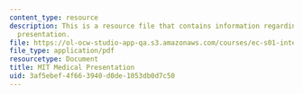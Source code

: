 ```yaml
---
content_type: resource
description: This is a resource file that contains information regarding MIT medical
  presentation.
file: https://ol-ocw-studio-app-qa.s3.amazonaws.com/courses/ec-s01-internet-technology-in-local-and-global-communities-spring-2005-summer-2005/3af5ebef4f663940d0de1053db0d7c50_MITEC_S01S05_l3_mit.pdf
file_type: application/pdf
resourcetype: Document
title: MIT Medical Presentation
uid: 3af5ebef-4f66-3940-d0de-1053db0d7c50
---
```

